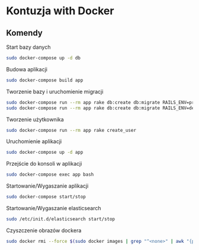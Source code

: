 # Kontuzja with Docker

## Komendy
Start bazy danych
```bash
sudo docker-compose up -d db
```
Budowa aplikacji
```bash
sudo docker-compose build app
```

Tworzenie bazy i uruchomienie migracji
```bash
sudo docker-compose run --rm app rake db:create db:migrate RAILS_ENV=production
sudo docker-compose run --rm app rake db:create db:migrate RAILS_ENV=development
```

Tworzenie użytkownika
```bash
sudo docker-compose run --rm app rake create_user
```

Uruchomienie aplikacji
```bash
sudo docker-compose up -d app
```

Przejście do konsoli w aplikacji
```bash
sudo docker-compose exec app bash
```

Startowanie/Wygaszanie aplikacji
```bash
sudo docker-compose start/stop
```

Startowanie/Wygaszanie elasticsearch
```bash
sudo /etc/init.d/elasticsearch start/stop
```

Czyszczenie obrazów dockera
```bash
sudo docker rmi --force $(sudo docker images | grep "^<none>" | awk "{print $3}")
```
